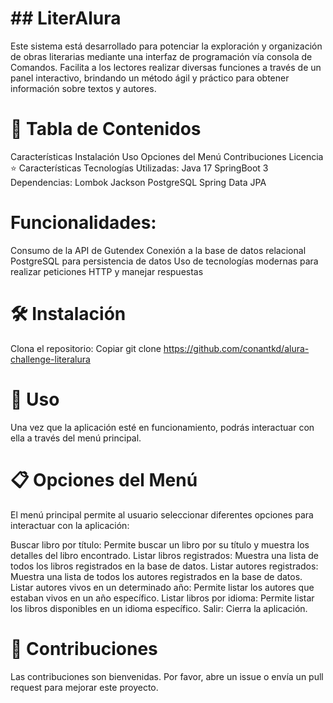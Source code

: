 <h1>## LiterAlura</h1>

Este sistema está desarrollado para potenciar la exploración y organización de obras literarias mediante una interfaz de programación vía consola de Comandos. Facilita a los lectores realizar diversas funciones a través de un panel interactivo, brindando un método ágil y práctico para obtener información sobre textos y autores.

# :file_folder: Tabla de Contenidos

Características
Instalación
Uso
Opciones del Menú
Contribuciones
Licencia
:star: Características
Tecnologías Utilizadas:
Java 17
SpringBoot 3
Dependencias:
Lombok
Jackson
PostgreSQL
Spring Data JPA

# Funcionalidades:

Consumo de la API de Gutendex
Conexión a la base de datos relacional PostgreSQL para persistencia de datos
Uso de tecnologías modernas para realizar peticiones HTTP y manejar respuestas

# :hammer_and_wrench: Instalación

Clona el repositorio:
Copiar
git clone https://github.com/conantkd/alura-challenge-literalura


# :rocket: Uso
Una vez que la aplicación esté en funcionamiento, podrás interactuar con ella a través del menú principal.


# :clipboard: Opciones del Menú

El menú principal permite al usuario seleccionar diferentes opciones para interactuar con la aplicación:

Buscar libro por título: Permite buscar un libro por su título y muestra los detalles del libro encontrado.
Listar libros registrados: Muestra una lista de todos los libros registrados en la base de datos.
Listar autores registrados: Muestra una lista de todos los autores registrados en la base de datos.
Listar autores vivos en un determinado año: Permite listar los autores que estaban vivos en un año específico.
Listar libros por idioma: Permite listar los libros disponibles en un idioma específico.
Salir: Cierra la aplicación.

# :handshake: Contribuciones

Las contribuciones son bienvenidas. Por favor, abre un issue o envía un pull request para mejorar este proyecto.

